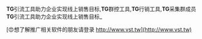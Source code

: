 **TG**引流工具助力企业实现线上销售目标,**TG**群控工具,**TG**行销工具,**TG**采集群成员
**TG**引流工具助力企业实现线上销售目标_

[😍想了解推广相关软件的朋友请登录 http://www.vst.tw](http://www.vst.tw)



